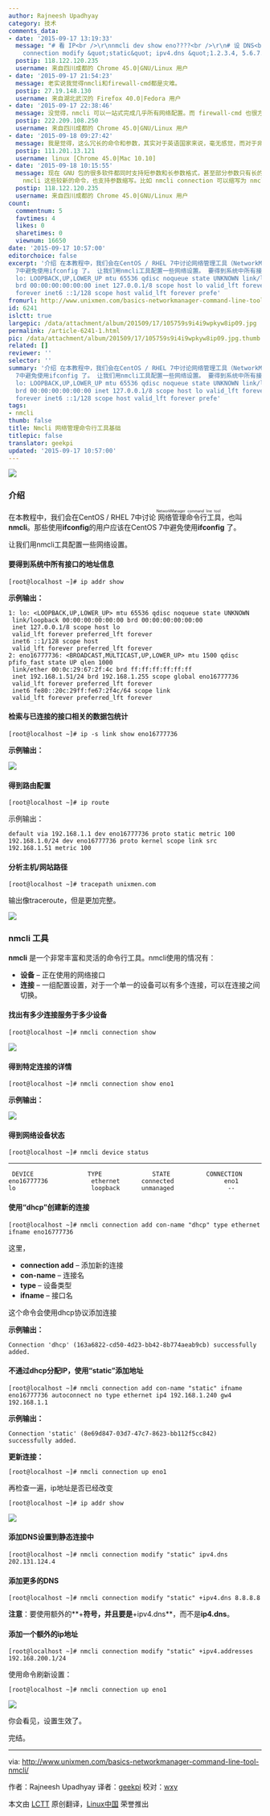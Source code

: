 ```yaml
---
author: Rajneesh Upadhyay
category: 技术
comments_data:
- date: '2015-09-17 13:19:33'
  message: "# 看 IP<br />\r\nnmcli dev show eno????<br />\r\n# 设 DNS<br />\r\nnmcli
    connection modify &quot;static&quot; ipv4.dns &quot;1.2.3.4, 5.6.7.8&quot;"
  postip: 118.122.120.235
  username: 来自四川成都的 Chrome 45.0|GNU/Linux 用户
- date: '2015-09-17 21:54:23'
  message: 老实说我觉得nmcli和firewall-cmd都是灾难。
  postip: 27.19.148.130
  username: 来自湖北武汉的 Firefox 40.0|Fedora 用户
- date: '2015-09-17 22:38:46'
  message: 没觉得，nmcli 可以一站式完成几乎所有网络配置。而 firewall-cmd 也很方便。不是所有人都精通 iptables。
  postip: 222.209.108.250
  username: 来自四川成都的 Chrome 45.0|GNU/Linux 用户
- date: '2015-09-18 09:27:42'
  message: 我是觉得，这么冗长的命令和参数，其实对于英语国家来说，毫无感觉，而对于非英语国家，总是不太友好。
  postip: 111.201.13.121
  username: linux [Chrome 45.0|Mac 10.10]
- date: '2015-09-18 10:15:55'
  message: 现在 GNU 包的很多软件都同时支持短参数和长参数格式，甚至部分参数只有长的没有短的。长参数格式有一个好处是，具有一定的自解释功能，方便用户了解命令具体执行什么操作。而且像
    nmcli 这些较新的命令，也支持参数缩写。比如 nmcli connection 可以缩写为 nmcli co。
  postip: 118.122.120.235
  username: 来自四川成都的 Chrome 45.0|GNU/Linux 用户
count:
  commentnum: 5
  favtimes: 4
  likes: 0
  sharetimes: 0
  viewnum: 16650
date: '2015-09-17 10:57:00'
editorchoice: false
excerpt: '介绍 在本教程中，我们会在CentOS / RHEL 7中讨论网络管理工具（NetworkManager command line tool），也叫nmcli。那些使用ifconfig的用户应该在CentOS
  7中避免使用ifconfig 了。 让我们用nmcli工具配置一些网络设置。 要得到系统中所有接口的地址信息 # ip addr show  示例输出： 1:
  lo: LOOPBACK,UP,LOWER_UP mtu 65536 qdisc noqueue state UNKNOWN link/loopback 00:00:00:00:00:00
  brd 00:00:00:00:00:00 inet 127.0.0.1/8 scope host lo valid_lft forever preferred_lft
  forever inet6 ::1/128 scope host valid_lft forever prefe'
fromurl: http://www.unixmen.com/basics-networkmanager-command-line-tool-nmcli/
id: 6241
islctt: true
largepic: /data/attachment/album/201509/17/105759s9i4i9wpkyw8ip09.jpg
permalink: /article-6241-1.html
pic: /data/attachment/album/201509/17/105759s9i4i9wpkyw8ip09.jpg.thumb.jpg
related: []
reviewer: ''
selector: ''
summary: '介绍 在本教程中，我们会在CentOS / RHEL 7中讨论网络管理工具（NetworkManager command line tool），也叫nmcli。那些使用ifconfig的用户应该在CentOS
  7中避免使用ifconfig 了。 让我们用nmcli工具配置一些网络设置。 要得到系统中所有接口的地址信息 # ip addr show  示例输出： 1:
  lo: LOOPBACK,UP,LOWER_UP mtu 65536 qdisc noqueue state UNKNOWN link/loopback 00:00:00:00:00:00
  brd 00:00:00:00:00:00 inet 127.0.0.1/8 scope host lo valid_lft forever preferred_lft
  forever inet6 ::1/128 scope host valid_lft forever prefe'
tags:
- nmcli
thumb: false
title: Nmcli 网络管理命令行工具基础
titlepic: false
translator: geekpi
updated: '2015-09-17 10:57:00'
---
```


![](/data/attachment/album/201509/17/105759s9i4i9wpkyw8ip09.jpg)


### 介绍


在本教程中，我们会在CentOS / RHEL 7中讨论<ruby> 网络管理命令行工具 <rp>  （ </rp> <rt>  NetworkManager command line tool </rt> <rp>  ） </rp></ruby>，也叫**nmcli**。那些使用**ifconfig**的用户应该在CentOS 7中避免使用**ifconfig** 了。


让我们用nmcli工具配置一些网络设置。


#### 要得到系统中所有接口的地址信息



```
[root@localhost ~]# ip addr show

```

**示例输出：**



```
1: lo: <LOOPBACK,UP,LOWER_UP> mtu 65536 qdisc noqueue state UNKNOWN 
 link/loopback 00:00:00:00:00:00 brd 00:00:00:00:00:00
 inet 127.0.0.1/8 scope host lo
 valid_lft forever preferred_lft forever
 inet6 ::1/128 scope host 
 valid_lft forever preferred_lft forever
2: eno16777736: <BROADCAST,MULTICAST,UP,LOWER_UP> mtu 1500 qdisc pfifo_fast state UP qlen 1000
 link/ether 00:0c:29:67:2f:4c brd ff:ff:ff:ff:ff:ff
 inet 192.168.1.51/24 brd 192.168.1.255 scope global eno16777736
 valid_lft forever preferred_lft forever
 inet6 fe80::20c:29ff:fe67:2f4c/64 scope link 
 valid_lft forever preferred_lft forever

```

#### 检索与已连接的接口相关的数据包统计



```
[root@localhost ~]# ip -s link show eno16777736

```

**示例输出：**


![](/data/attachment/album/201509/17/105801w5ppjse4gpp8q2wp.png)


#### 得到路由配置



```
[root@localhost ~]# ip route

```

示例输出：



```
default via 192.168.1.1 dev eno16777736 proto static metric 100 
192.168.1.0/24 dev eno16777736 proto kernel scope link src 192.168.1.51 metric 100

```

#### 分析主机/网站路径



```
[root@localhost ~]# tracepath unixmen.com

```

输出像traceroute，但是更加完整。


![](/data/attachment/album/201509/17/105802rls9dmr97ggqm3qm.png)


### nmcli 工具


**nmcli** 是一个非常丰富和灵活的命令行工具。nmcli使用的情况有：


* **设备** – 正在使用的网络接口
* **连接** – 一组配置设置，对于一个单一的设备可以有多个连接，可以在连接之间切换。


#### 找出有多少连接服务于多少设备



```
[root@localhost ~]# nmcli connection show

```

![](/data/attachment/album/201509/17/105802yfaass94qukuqkk4.png)


#### 得到特定连接的详情



```
[root@localhost ~]# nmcli connection show eno1

```

**示例输出：**


![](/data/attachment/album/201509/17/105802upxvxpfxepvl0psl.png)


#### 得到网络设备状态



```
[root@localhost ~]# nmcli device status

```



---



```
 DEVICE               TYPE              STATE          CONNECTION 
eno16777736            ethernet      connected              eno1 
lo                     loopback      unmanaged               --

```

#### 使用“dhcp”创建新的连接



```
[root@localhost ~]# nmcli connection add con-name "dhcp" type ethernet ifname eno16777736

```

这里，


* **connection add** – 添加新的连接
* **con-name** – 连接名
* **type** – 设备类型
* **ifname** – 接口名


这个命令会使用dhcp协议添加连接


**示例输出：**



```
Connection 'dhcp' (163a6822-cd50-4d23-bb42-8b774aeab9cb) successfully added.

```

#### 不通过dhcp分配IP，使用“static”添加地址



```
[root@localhost ~]# nmcli connection add con-name "static" ifname eno16777736 autoconnect no type ethernet ip4 192.168.1.240 gw4 192.168.1.1

```

**示例输出：**



```
Connection 'static' (8e69d847-03d7-47c7-8623-bb112f5cc842) successfully added.

```

**更新连接：**



```
[root@localhost ~]# nmcli connection up eno1

```

再检查一遍，ip地址是否已经改变



```
[root@localhost ~]# ip addr show

```

![](/data/attachment/album/201509/17/105803yg4zwfi70m7fgi00.png)


#### 添加DNS设置到静态连接中



```
[root@localhost ~]# nmcli connection modify "static" ipv4.dns 202.131.124.4

```

#### 添加更多的DNS



```
[root@localhost ~]# nmcli connection modify "static" +ipv4.dns 8.8.8.8
```

**注意**：要使用额外的**+**符号，并且要是**+ipv4.dns**，而不是**ip4.dns**。


#### 添加一个额外的ip地址



```
[root@localhost ~]# nmcli connection modify "static" +ipv4.addresses 192.168.200.1/24

```

使用命令刷新设置：



```
[root@localhost ~]# nmcli connection up eno1

```

![](/data/attachment/album/201509/17/105804p999fmwnlddk6dsn.png)


你会看见，设置生效了。


完结。




---


via: <http://www.unixmen.com/basics-networkmanager-command-line-tool-nmcli/>


作者：Rajneesh Upadhyay 译者：[geekpi](https://github.com/geekpi) 校对：[wxy](https://github.com/wxy)


本文由 [LCTT](https://github.com/LCTT/TranslateProject) 原创翻译，[Linux中国](https://linux.cn/) 荣誉推出